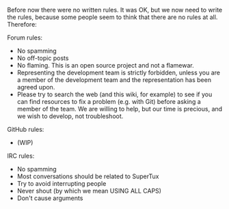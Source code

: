 Before now there were no written rules. It was OK, but we now need to write the rules, because some people seem to think that there are no rules at all. Therefore:

Forum rules:

 - No spamming
 - No off-topic posts
 - No flaming. This is an open source project and not a flamewar.
 - Representing the development team is strictly forbidden, unless you are a member of the development team and the representation has been agreed upon.
 - Please try to search the web (and this wiki, for example) to see if you can find resources to fix a problem (e.g. with Git) before asking a member of the team. We are willing to help, but our time is precious, and we wish to develop, not troubleshoot.
 
GitHub rules:

 - (WIP)

IRC rules:

 - No spamming
 - Most conversations should be related to SuperTux
 - Try to avoid interrupting people
 - Never shout (by which we mean USING ALL CAPS)
 - Don't cause arguments
 

